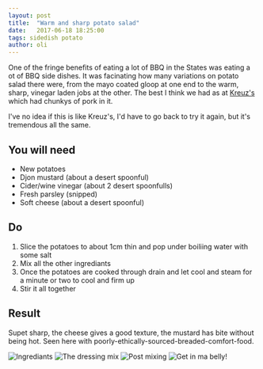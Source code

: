 ```yaml
---
layout: post
title:  "Warm and sharp potato salad"
date:   2017-06-18 18:25:00
tags: sidedish potato 
author: oli
---
```


One of the fringe benefits of eating a lot of BBQ in the States was eating a ot of BBQ side dishes.  It was facinating how many variations on potato salad there were, from the mayo coated gloop at one end to the warm, sharp, vinegar laden jobs at the other.  The best I think we had as at [Kreuz's](https://www.kreuzmarket.com/) which had chunkys of pork in it.

I've no idea if this is like Kreuz's, I'd have to go back to try it again, but it's tremendous all the same. 

## You will need


* New potatoes
* Djon mustard (about a desert spoonful)
* Cider/wine vinegar (about 2 desert spoonfulls)
* Fresh parsley (snipped)
* Soft cheese (about a desert spoonful)

## Do

1. Slice the potatoes to about 1cm thin and pop under boiliing water with some salt
2. Mix all the other ingrediants
3. Once the potatoes are cooked through drain and let cool and steam for a minute or two to cool and firm up
4. Stir it all together



## Result

Supet sharp, the cheese gives a good texture, the mustard has bite without being hot.  Seen here with poorly-ethically-sourced-breaded-comfort-food.  

![Ingrediants](/images/blog/warm-sharp-potato-salad/warm-sharp-potato-salad-00.jpg)
![The dressing mix](/images/blog/warm-sharp-potato-salad/warm-sharp-potato-salad-01.jpg)
![Post mixing](/images/blog/warm-sharp-potato-salad/warm-sharp-potato-salad-02.jpg)
![Get in ma belly!](/images/blog/warm-sharp-potato-salad/warm-sharp-potato-salad-03.jpg)
